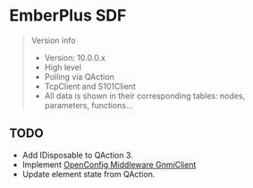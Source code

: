 # EmberPlus SDF

> Version info
>
> - Version: 10.0.0.x
> - High level
> - Polling via QAction
> - TcpClient and S101Client
> - All data is shown in their corresponding tables: nodes, parameters, functions...
>

## TODO

- Add IDisposable to QAction 3.
- Implement [OpenConfig Middleware GnmiClient](https://docs.dataminer.services/develop/DSI/DSIOpenConfig/DSI_OpenConfig_Middleware.html)
- Update element state from QAction.

